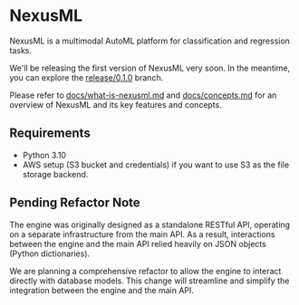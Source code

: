 # NexusML

NexusML is a multimodal AutoML platform for classification and regression tasks.

We'll be releasing the first version of NexusML very soon. In the meantime, you can explore the 
[release/0.1.0](https://github.com/neuraptic/nexusml/tree/release/0.1.0) branch.

Please refer to [docs/what-is-nexusml.md](docs/what-is-nexusml.md) and [docs/concepts.md](docs/concepts.md) for an 
overview of NexusML and its key features and concepts.

## Requirements

- Python 3.10
- AWS setup (S3 bucket and credentials) if you want to use S3 as the file storage backend.

## Pending Refactor Note

The engine was originally designed as a standalone RESTful API, operating on a separate infrastructure from the main 
API. As a result, interactions between the engine and the main API relied heavily on JSON objects (Python dictionaries).

We are planning a comprehensive refactor to allow the engine to interact directly with database models. This change 
will streamline and simplify the integration between the engine and the main API.
